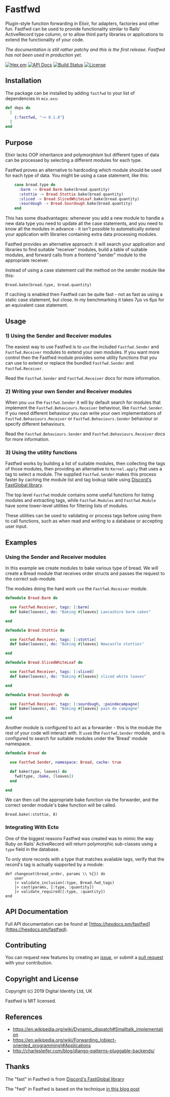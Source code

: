 # Fastfwd

Plugin-style function forwarding in Elixir, for adapters, factories and other fun.
Fastfwd can be used to provide functionality similar to Rails' ActiveRecord type column,
or to allow third party libraries or applications to extend the functionality of your code.

*The documentation is still rather patchy and this is the first release. Fastfwd has not been used in production yet.*

[![Hex pm](http://img.shields.io/hexpm/v/fastfwd.svg?style=flat)](https://hex.pm/packages/fastfwd)
[![API Docs](https://img.shields.io/badge/api-docs-yellow.svg?style=flat)](http://hexdocs.pm/fastfwd/)
[![Build Status](https://travis-ci.org/Digital-Identity-Labs/fastfwd.svg?branch=master
"Build Status")](https://travis-ci.org/Digital-Identity-Labs/fastfwd)
[![License](https://img.shields.io/hexpm/l/fastfwd.svg)](LICENSE)

## Installation

The package can be installed by adding `fastfwd` to your list of
dependencies in `mix.exs`:

```elixir
def deps do
  [
    {:fastfwd, "~> 0.1.0"}
  ]
end
```

## Purpose

Elixir lacks OOP inheritance and polymorphism but different types
of data can be processed by selecting a different modules for each type.

Fastfwd proves an alternative to hardcoding which module should be used
for each type of data. You might be using a case statement, like this:

```elixir
    case bread.type do
      :barm -> Bread.Barm.bake(bread.quantity)
      :stottie -> Bread.Stottie.bake(bread.quantity)
      :sliced -> Bread.SlicedWhiteLoaf.bake(bread.quantity)
      :sourdough -> Bread.Sourdough.bake(bread.quantity)
    end
```

This has some disadvantages: whenever you add a new module to handle a new
 data type you need to update all the case statements, and you need to
  know all the modules in advance - it isn't possible to automatically extend
   your application with libraries containing extra data processing modules.

Fastfwd provides an alternative approach: it will search your application
 and libraries to find suitable "receiver" modules, build a table of suitable modules,
 and forward calls from a frontend "sender" module to the appropriate receiver.

 Instead of using a case statement call the method on the sender module like this:

```
Bread.bake(bread.type, bread.quantity)
```

If caching is enabled then Fastfwd can be quite fast - not as fast as using
a static case statement, but close. In my benchmarking it takes 7µs vs 6µs
for an equivalent case statement.

## Usage

### 1) Using the Sender and Receiver modules

The easiest way to use Fastfwd is to `use` the included `Fastfwd.Sender` and `Fastfwd.Receiver` modules to extend your own modules. If you
want more control then the Fastfwd module provides some utility functions that you can use to extend or replace
the bundled `Fastfwd.Sender` and `Fastfwd.Receiver`.

Read the `Fastfwd.Sender` and `Fastfwd.Receiver` docs for more information.

### 2) Writing your own Sender and Receiver modules

When you `use` the `Fastfwd.Sender` it will by default search for modules
that implement the `Fastfwd.Behaviours.Receiver` behaviour, like `Fastfwd.Sender`. If
you need different behaviour you can write your own implementations of
`Fastfwd.Behaviours.Receiver` or `Fastfwd.Behaviours.Sender` behaviour or
specify different behaviours.

Read the `Fastfwd.Behaviours.Sender` and `Fastfwd.Behaviours.Receiver` docs for more information.

### 3) Using the utility functions

Fastfwd works by building a list of suitable modules, then collecting the tags of those modules,
then providing an alternative to `Kernel.apply` that uses a tag to select a module. The supplied
`Fastfwd.Sender` makes this process faster by caching the module list and tag lookup table using
 [Discord's FastGlobal library](https://github.com/discordapp/fastglobal).

The top level `Fastfwd` module contains some useful functions for listing modules and
extracting tags, while `Fastfwd.Modules` and `Fastfwd.Module` have some lower-level
utilities for filtering lists of modules.

These utilities can be used to validating or process tags before using them
to call functions, such as when read and writing to a database or accepting
user input.

## Examples

### Using the Sender and Receiver modules

In this example we create modules to bake various type of bread. We will
create a Bread module that receives order structs and passes the request
to the correct sub-module.

The modules doing the hard work `use` the `Fastfwd.Receiver` module.

```elixir
defmodule Bread.Barm do

  use Fastfwd.Receiver, tags: [:barm]
  def bake(loaves), do: "Baking #{loaves} Lancashire barm cakes"

end

defmodule Bread.Stottie do

  use Fastfwd.Receiver, tags: [:stottie]
  def bake(loaves), do: "Baking #{loaves} Newcastle stotties"

end

defmodule Bread.SlicedWhiteLoaf do

  use Fastfwd.Receiver, tags: [:sliced]
  def bake(loaves), do: "Baking #{loaves} sliced white loaves"

end

defmodule Bread.Sourdough do

  use Fastfwd.Receiver, tags: [:sourdough, :paindecampagne]
  def bake(loaves), do: "Baking #{loaves} pain de campagne"

end

```

Another module is configured to act as a forwarder - this is the module
the rest of your code will interact with. It `use`s the `Fastfwd.Sender`
 module, and is configured to search for suitable modules under the
 'Bread' module namespace.

```elixir
defmodule Bread do

  use Fastfwd.Sender, namespace: Bread, cache: true

  def bake(type, loaves) do
    fwd(type, :bake, [loaves])
  end

end

```

We can then call the appropriate bake function via the forwarder, and
the correct sender module's bake function will be called.

```
Bread.bake(:stottie, 8)
```

### Integrating With Ecto

One of the biggest reasons Fastfwd was created was to mimic the way
Ruby on Rails' ActiveRecord will return polymorphic sub-classes using a
`type` field in the database.

To only store records with a type that matches available tags, verify that
the record's tag is actually supported by a module:

```
def changeset(bread_order, params \\ %{}) do
    user
    |> validate_inclusion(:type, Bread.fwd_tags)
    |> cast(params, [:type, :quantity])
    |> validate_required([:type, :quantity])
end
```


## API Documentation

Full API documentation can be found at
 [https://hexdocs.pm/fastfwd](https://hexdocs.pm/fastfwd).

## Contributing

You can request new features by creating an [issue](https://github.com/Digital-Identity-Labs/fastfwd/issues),
or submit a [pull request](https://github.com/Digital-Identity-Labs/fastfwd/pulls) with your contribution.

## Copyright and License

Copyright (c) 2019 Digital Identity Ltd, UK

Fastfwd is MIT licensed.

## References

 * https://en.wikipedia.org/wiki/Dynamic_dispatch#Smalltalk_implementation
 * https://en.wikipedia.org/wiki/Forwarding_(object-oriented_programming)#Applications
 * http://charlesleifer.com/blog/django-patterns-pluggable-backends/

## Thanks

The "fast" in Fastfwd is from [Discord's FastGlobal library](https://github.com/discordapp/fastglobal)

The "fwd" in Fastfwd is based on the technique [in this blog post](https://edmz.org/personal/2016/02/25/dynamic_function_dispatch_with_elixir.html)



